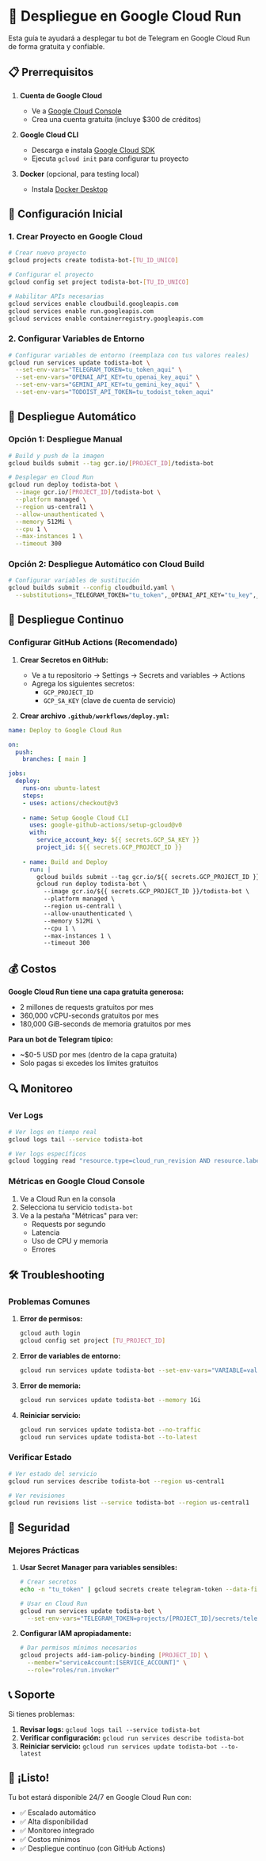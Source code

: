 # 🚀 Despliegue en Google Cloud Run

Esta guía te ayudará a desplegar tu bot de Telegram en Google Cloud Run de forma gratuita y confiable.

## 📋 Prerrequisitos

1. **Cuenta de Google Cloud**
   - Ve a [Google Cloud Console](https://console.cloud.google.com/)
   - Crea una cuenta gratuita (incluye $300 de créditos)

2. **Google Cloud CLI**
   - Descarga e instala [Google Cloud SDK](https://cloud.google.com/sdk/docs/install)
   - Ejecuta `gcloud init` para configurar tu proyecto

3. **Docker** (opcional, para testing local)
   - Instala [Docker Desktop](https://www.docker.com/products/docker-desktop/)

## 🔧 Configuración Inicial

### 1. Crear Proyecto en Google Cloud

```bash
# Crear nuevo proyecto
gcloud projects create todista-bot-[TU_ID_UNICO]

# Configurar el proyecto
gcloud config set project todista-bot-[TU_ID_UNICO]

# Habilitar APIs necesarias
gcloud services enable cloudbuild.googleapis.com
gcloud services enable run.googleapis.com
gcloud services enable containerregistry.googleapis.com
```

### 2. Configurar Variables de Entorno

```bash
# Configurar variables de entorno (reemplaza con tus valores reales)
gcloud run services update todista-bot \
  --set-env-vars="TELEGRAM_TOKEN=tu_token_aqui" \
  --set-env-vars="OPENAI_API_KEY=tu_openai_key_aqui" \
  --set-env-vars="GEMINI_API_KEY=tu_gemini_key_aqui" \
  --set-env-vars="TODOIST_API_TOKEN=tu_todoist_token_aqui"
```

## 🚀 Despliegue Automático

### Opción 1: Despliegue Manual

```bash
# Build y push de la imagen
gcloud builds submit --tag gcr.io/[PROJECT_ID]/todista-bot

# Desplegar en Cloud Run
gcloud run deploy todista-bot \
  --image gcr.io/[PROJECT_ID]/todista-bot \
  --platform managed \
  --region us-central1 \
  --allow-unauthenticated \
  --memory 512Mi \
  --cpu 1 \
  --max-instances 1 \
  --timeout 300
```

### Opción 2: Despliegue Automático con Cloud Build

```bash
# Configurar variables de sustitución
gcloud builds submit --config cloudbuild.yaml \
  --substitutions=_TELEGRAM_TOKEN="tu_token",_OPENAI_API_KEY="tu_key",_GEMINI_API_KEY="tu_key",_TODOIST_API_TOKEN="tu_token"
```

## 🔄 Despliegue Continuo

### Configurar GitHub Actions (Recomendado)

1. **Crear Secretos en GitHub:**
   - Ve a tu repositorio → Settings → Secrets and variables → Actions
   - Agrega los siguientes secretos:
     - `GCP_PROJECT_ID`
     - `GCP_SA_KEY` (clave de cuenta de servicio)

2. **Crear archivo `.github/workflows/deploy.yml`:**

```yaml
name: Deploy to Google Cloud Run

on:
  push:
    branches: [ main ]

jobs:
  deploy:
    runs-on: ubuntu-latest
    steps:
    - uses: actions/checkout@v3
    
    - name: Setup Google Cloud CLI
      uses: google-github-actions/setup-gcloud@v0
      with:
        service_account_key: ${{ secrets.GCP_SA_KEY }}
        project_id: ${{ secrets.GCP_PROJECT_ID }}
    
    - name: Build and Deploy
      run: |
        gcloud builds submit --tag gcr.io/${{ secrets.GCP_PROJECT_ID }}/todista-bot
        gcloud run deploy todista-bot \
          --image gcr.io/${{ secrets.GCP_PROJECT_ID }}/todista-bot \
          --platform managed \
          --region us-central1 \
          --allow-unauthenticated \
          --memory 512Mi \
          --cpu 1 \
          --max-instances 1 \
          --timeout 300
```

## 💰 Costos

**Google Cloud Run tiene una capa gratuita generosa:**
- 2 millones de requests gratuitos por mes
- 360,000 vCPU-seconds gratuitos por mes
- 180,000 GiB-seconds de memoria gratuitos por mes

**Para un bot de Telegram típico:**
- ~$0-5 USD por mes (dentro de la capa gratuita)
- Solo pagas si excedes los límites gratuitos

## 🔍 Monitoreo

### Ver Logs

```bash
# Ver logs en tiempo real
gcloud logs tail --service todista-bot

# Ver logs específicos
gcloud logging read "resource.type=cloud_run_revision AND resource.labels.service_name=todista-bot"
```

### Métricas en Google Cloud Console

1. Ve a Cloud Run en la consola
2. Selecciona tu servicio `todista-bot`
3. Ve a la pestaña "Métricas" para ver:
   - Requests por segundo
   - Latencia
   - Uso de CPU y memoria
   - Errores

## 🛠️ Troubleshooting

### Problemas Comunes

1. **Error de permisos:**
   ```bash
   gcloud auth login
   gcloud config set project [TU_PROJECT_ID]
   ```

2. **Error de variables de entorno:**
   ```bash
   gcloud run services update todista-bot --set-env-vars="VARIABLE=valor"
   ```

3. **Error de memoria:**
   ```bash
   gcloud run services update todista-bot --memory 1Gi
   ```

4. **Reiniciar servicio:**
   ```bash
   gcloud run services update todista-bot --no-traffic
   gcloud run services update todista-bot --to-latest
   ```

### Verificar Estado

```bash
# Ver estado del servicio
gcloud run services describe todista-bot --region us-central1

# Ver revisiones
gcloud run revisions list --service todista-bot --region us-central1
```

## 🔐 Seguridad

### Mejores Prácticas

1. **Usar Secret Manager para variables sensibles:**
   ```bash
   # Crear secretos
   echo -n "tu_token" | gcloud secrets create telegram-token --data-file=-
   
   # Usar en Cloud Run
   gcloud run services update todista-bot \
     --set-env-vars="TELEGRAM_TOKEN=projects/[PROJECT_ID]/secrets/telegram-token/versions/latest"
   ```

2. **Configurar IAM apropiadamente:**
   ```bash
   # Dar permisos mínimos necesarios
   gcloud projects add-iam-policy-binding [PROJECT_ID] \
     --member="serviceAccount:[SERVICE_ACCOUNT]" \
     --role="roles/run.invoker"
   ```

## 📞 Soporte

Si tienes problemas:

1. **Revisar logs:** `gcloud logs tail --service todista-bot`
2. **Verificar configuración:** `gcloud run services describe todista-bot`
3. **Reiniciar servicio:** `gcloud run services update todista-bot --to-latest`

## 🎉 ¡Listo!

Tu bot estará disponible 24/7 en Google Cloud Run con:
- ✅ Escalado automático
- ✅ Alta disponibilidad
- ✅ Monitoreo integrado
- ✅ Costos mínimos
- ✅ Despliegue continuo (con GitHub Actions) 